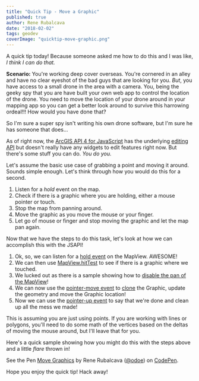 ```yaml
---
title: "Quick Tip - Move a Graphic"
published: true
author: Rene Rubalcava
date: "2018-02-02"
tags: geodev
coverImage: "quicktip-move-graphic.png"
---
```


A quick tip today! Because someone asked me how to do this and I was like, _I think I can do that._

**Scenario:** You're working deep cover overseas. You're cornered in an alley and have no clear eyeshot of the bad guys that are looking for you. _But_, you have access to a small drone in the area with a camera. You, being the geeky spy that you are have built your own web app to control the location of the drone. You need to move the location of your drone around in your mapping app so you can get a better look around to survive this harrowing ordeal!!! How would you have done that?

So I'm sure a super spy isn't writing his own drone software, but I'm sure he has someone that does...

As of right now, the [ArcGIS API 4 for JavaScript](https://developers.arcgis.com/javascript/) has the underlying [editing API](https://developers.arcgis.com/javascript/latest/api-reference/esri-layers-FeatureLayer.html#applyEdits) but doesn't really have any widgets to edit features right now. But there's some stuff you can do. _You do you._

Let's assume the basic use case of grabbing a point and moving it around. Sounds simple enough. Let's think through how you would do this for a second.

1. Listen for a _hold_ event on the map.
2. Check if there is a graphic where you are holding, either a mouse pointer or touch.
3. Stop the map from panning around.
4. Move the graphic as you move the mouse or your finger.
5. Let go of mouse or finger and stop moving the graphic and let the map pan again.

Now that we have the steps to do this task, let's look at how we can accomplish this with the JSAPI!

1. Ok, so, we can listen for a [hold event](https://developers.arcgis.com/javascript/latest/api-reference/esri-views-MapView.html#event:hold) on the MapView. AWESOME!
2. We can then use [MapView.hitTest](https://developers.arcgis.com/javascript/latest/api-reference/esri-views-MapView.html#hitTest) to see if there is a graphic where we touched.
3. We lucked out as there is a sample showing how to [disable the pan of the MapView](https://developers.arcgis.com/javascript/latest/sample-code/view-disable-panning/index.html)!
4. We can now use the [pointer-move event](https://developers.arcgis.com/javascript/latest/api-reference/esri-views-MapView.html#event:pointer-move) to [clone](https://developers.arcgis.com/javascript/latest/api-reference/esri-Graphic.html#clone) the Graphic, update the geometry and move the Graphic location!
5. Now we can use the [pointer-up event](https://developers.arcgis.com/javascript/latest/api-reference/esri-views-MapView.html#event:pointer-up) to say that we're done and clean up all the mess we made!

This is assuming you are just using points. If you are working with lines or polygons, you'll need to do some math of the vertices based on the deltas of moving the mouse around, but I'll leave that for you.

Here's a quick sample showing how you might do this with the steps above and a little _flare_ thrown in!

<p data-height="434" data-theme-id="31222" data-slug-hash="bLEroK" data-default-tab="js,result" data-user="odoe" data-embed-version="2" data-pen-title="Move Graphics" data-preview="true" class="codepen">See the Pen <a href="https://codepen.io/odoe/pen/bLEroK/">Move Graphics</a> by Rene Rubalcava (<a href="https://codepen.io/odoe">@odoe</a>) on <a href="https://codepen.io">CodePen</a>.</p>

<script async src="https://production-assets.codepen.io/assets/embed/ei.js"></script>

Hope you enjoy the quick tip! Hack away!

